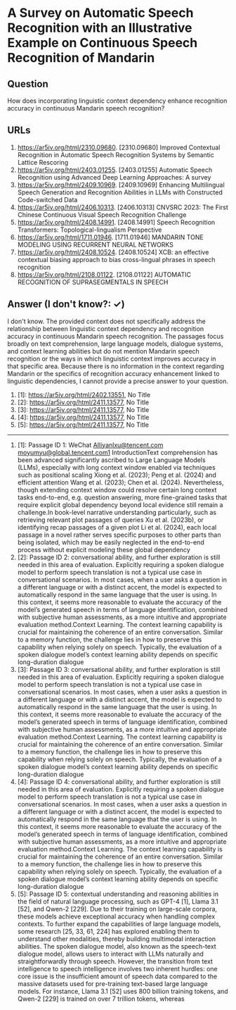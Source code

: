 # A Survey on Automatic Speech Recognition with an Illustrative Example on Continuous Speech Recognition of Mandarin

## Question

How does incorporating linguistic context dependency enhance recognition accuracy in continuous Mandarin speech recognition?

## URLs

1. https://ar5iv.org/html/2310.09680. [2310.09680] Improved Contextual Recognition in Automatic Speech Recognition Systems by Semantic Lattice Rescoring
2. https://ar5iv.org/html/2403.01255. [2403.01255] Automatic Speech Recognition using Advanced Deep Learning Approaches: A survey
3. https://ar5iv.org/html/2409.10969. [2409.10969] Enhancing Multilingual Speech Generation and Recognition Abilities in LLMs with Constructed Code-switched Data
4. https://ar5iv.org/html/2406.10313. [2406.10313] CNVSRC 2023: The First Chinese Continuous Visual Speech Recognition Challenge
5. https://ar5iv.org/html/2408.14991. [2408.14991] Speech Recognition Transformers: Topological-lingualism Perspective
6. https://ar5iv.org/html/1711.01946. [1711.01946] MANDARIN TONE MODELING USING RECURRENT NEURAL NETWORKS
7. https://ar5iv.org/html/2408.10524. [2408.10524] XCB: an effective contextual biasing approach to bias cross-lingual phrases in speech recognition
8. https://ar5iv.org/html/2108.01122. [2108.01122] AUTOMATIC RECOGNITION OF SUPRASEGMENTALS IN SPEECH

## Answer (I don't know?: ✓)

I don't know. The provided context does not specifically address the relationship between linguistic context dependency and recognition accuracy in continuous Mandarin speech recognition. The passages focus broadly on text comprehension, large language models, dialogue systems, and context learning abilities but do not mention Mandarin speech recognition or the ways in which linguistic context improves accuracy in that specific area. Because there is no information in the context regarding Mandarin or the specifics of recognition accuracy enhancement linked to linguistic dependencies, I cannot provide a precise answer to your question.

1. [1]:  https://ar5iv.org/html/2402.13551, No Title
2. [2]:  https://ar5iv.org/html/2411.13577, No Title
3. [3]:  https://ar5iv.org/html/2411.13577, No Title
4. [4]:  https://ar5iv.org/html/2411.13577, No Title
5. [5]:  https://ar5iv.org/html/2411.13577, No Title
---
1. [1]:  Passage ID 1: WeChat AIliyanlxu@tencent.com moyumyu@global.tencent.com1 IntroductionText comprehension has been advanced significantly ascribed to Large Language Models (LLMs), especially with long context window enabled via techniques such as positional scaling Xiong et al. (2023); Peng et al. (2024) and efficient attention Wang et al. (2023); Chen et al. (2024). Nevertheless, though extending context window could resolve certain long context tasks end-to-end, e.g. question answering, more fine-grained tasks that require explicit global dependency beyond local evidence still remain a challenge.In book-level narrative understanding particularly, such as retrieving relevant plot passages of queries Xu et al. (2023b), or identifying recap passages of a given plot Li et al. (2024), each local passage in a novel rather serves specific purposes to other parts than being isolated, which may be easily neglected in the end-to-end process without explicit modeling these global dependency
2. [2]:  Passage ID 2: conversational ability, and further exploration is still needed in this area of evaluation. Explicitly requiring a spoken dialogue model to perform speech translation is not a typical use case in conversational scenarios. In most cases, when a user asks a question in a different language or with a distinct accent, the model is expected to automatically respond in the same language that the user is using. In this context, it seems more reasonable to evaluate the accuracy of the model’s generated speech in terms of language identification, combined with subjective human assessments, as a more intuitive and appropriate evaluation method.Context Learning. The context learning capability is crucial for maintaining the coherence of an entire conversation. Similar to a memory function, the challenge lies in how to preserve this capability when relying solely on speech. Typically, the evaluation of a spoken dialogue model’s context learning ability depends on specific long-duration dialogue
3. [3]:  Passage ID 3: conversational ability, and further exploration is still needed in this area of evaluation. Explicitly requiring a spoken dialogue model to perform speech translation is not a typical use case in conversational scenarios. In most cases, when a user asks a question in a different language or with a distinct accent, the model is expected to automatically respond in the same language that the user is using. In this context, it seems more reasonable to evaluate the accuracy of the model’s generated speech in terms of language identification, combined with subjective human assessments, as a more intuitive and appropriate evaluation method.Context Learning. The context learning capability is crucial for maintaining the coherence of an entire conversation. Similar to a memory function, the challenge lies in how to preserve this capability when relying solely on speech. Typically, the evaluation of a spoken dialogue model’s context learning ability depends on specific long-duration dialogue
4. [4]:  Passage ID 4: conversational ability, and further exploration is still needed in this area of evaluation. Explicitly requiring a spoken dialogue model to perform speech translation is not a typical use case in conversational scenarios. In most cases, when a user asks a question in a different language or with a distinct accent, the model is expected to automatically respond in the same language that the user is using. In this context, it seems more reasonable to evaluate the accuracy of the model’s generated speech in terms of language identification, combined with subjective human assessments, as a more intuitive and appropriate evaluation method.Context Learning. The context learning capability is crucial for maintaining the coherence of an entire conversation. Similar to a memory function, the challenge lies in how to preserve this capability when relying solely on speech. Typically, the evaluation of a spoken dialogue model’s context learning ability depends on specific long-duration dialogue
5. [5]:  Passage ID 5: contextual understanding and reasoning abilities in the field of natural language processing, such as GPT-4 [1], Llama 3.1 [52], and Qwen-2 [229]. Due to their training on large-scale corpora, these models achieve exceptional accuracy when handling complex contexts. To further expand the capabilities of large language models, some research [25, 33, 61, 224] has explored enabling them to understand other modalities, thereby building multimodal interaction abilities. The spoken dialogue model, also known as the speech-text dialogue model, allows users to interact with LLMs naturally and straightforwardly through speech. However, the transition from text intelligence to speech intelligence involves two inherent hurdles: one core issue is the insufficient amount of speech data compared to the massive datasets used for pre-training text-based large language models. For instance, Llama 3.1 [52] uses 800 billion training tokens, and Qwen-2 [229] is trained on over 7 trillion tokens, whereas